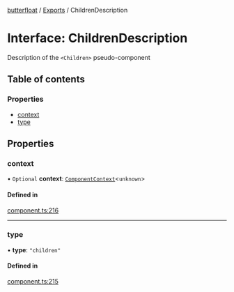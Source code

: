 [butterfloat](../README.md) / [Exports](../modules.md) / ChildrenDescription

# Interface: ChildrenDescription

Description of the `<Children>` pseudo-component

## Table of contents

### Properties

- [context](ChildrenDescription.md#context)
- [type](ChildrenDescription.md#type)

## Properties

### context

• `Optional` **context**: [`ComponentContext`](ComponentContext.md)\<`unknown`\>

#### Defined in

[component.ts:216](https://github.com/WorldMaker/butterfloat/blob/981cdb4/component.ts#L216)

___

### type

• **type**: ``"children"``

#### Defined in

[component.ts:215](https://github.com/WorldMaker/butterfloat/blob/981cdb4/component.ts#L215)
